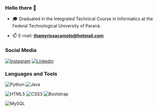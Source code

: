 ### Hello there 👋
- 🎓 Graduated in the Integrated Technical Course in Informatics at the Federal Technological University of Paraná.

- 📫 E-mail: **thamyrissacamoto@hotmail.com**

### Social Media
[![Instagram](https://img.shields.io/badge/Instagram-E4405F?style=for-the-badge&logo=instagram&logoColor=white)](https://www.instagram.com/thamyrissacamoto/)
[![Linkedin](https://img.shields.io/badge/LinkedIn-0077B5?style=for-the-badge&logo=linkedin&logoColor=white)](https://www.linkedin.com/in/thamyris-sacamoto-flores/)

### Languages and Tools

![Python](https://img.shields.io/badge/Python-14354C?style=for-the-badge&logo=python&logoColor=white)
![Java](https://img.shields.io/badge/Java-ED8B00?style=for-the-badge&logo=java&logoColor=white)

![HTML5](https://img.shields.io/badge/HTML5-E34F26?style=for-the-badge&logo=html5&logoColor=white)
![CSS3](https://img.shields.io/badge/CSS3-1572B6?style=for-the-badge&logo=css3&logoColor=white)
![Bootstrap](https://img.shields.io/badge/Bootstrap-563D7C?style=for-the-badge&logo=bootstrap&logoColor=white)

![MySQL](	https://img.shields.io/badge/MySQL-00000F?style=for-the-badge&logo=mysql&logoColor=white)
